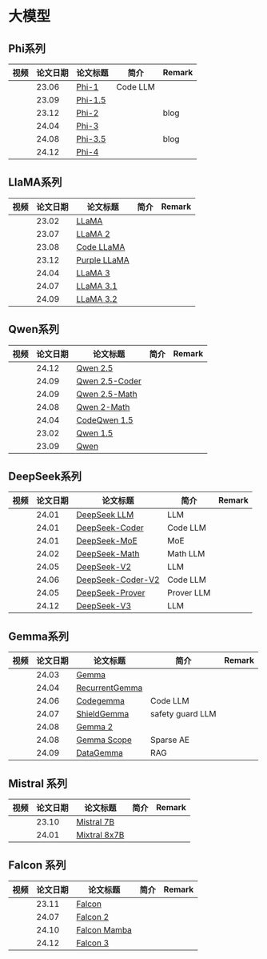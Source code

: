 # 大模型

## Phi系列

| 视频 | 论文日期 | 论文标题      | 简介              | Remark |
|------|----------|---------------|-------------------|--------|
|      | 23.06    | [Phi-1](https://arxiv.org/abs/2306.11644)  |     Code LLM     |        |
|      | 23.09    | [Phi-1.5](https://arxiv.org/abs/2309.05463)  |          |        |
|      | 23.12    | [Phi-2](https://www.microsoft.com/en-us/research/blog/phi-2-the-surprising-power-of-small-language-models/)  |              |     blog   |
|      | 24.04    | [Phi-3](https://arxiv.org/abs/2404.14219)  |          |        |
|      | 24.08    | [Phi-3.5](https://techcommunity.microsoft.com/blog/azure-ai-services-blog/discover-the-new-multi-lingual-high-quality-phi-3-5-slms/4225280)  |          |     blog   |
|      | 24.12    | [Phi-4](https://arxiv.org/pdf/2412.08905)  |              |        |

## LlaMA系列

| 视频 | 论文日期 | 论文标题      | 简介              | Remark |
|------|----------|---------------|-------------------|--------|
|      | 23.02    | [LLaMA](https://arxiv.org/abs/2302.13971)  |          |        |
|      | 23.07    | [LLaMA 2](https://arxiv.org/abs/2307.09288)  |          |        |
|      | 23.08     | [Code LLaMA](https://arxiv.org/abs/2308.12950)  |              |        |
|      | 23.12     | [Purple LLaMA](https://arxiv.org/abs/2312.04724)  |              |        |
|      | 24.04     | [LLaMA 3](https://arxiv.org/abs/2407.21783)  |              |        |
|      | 24.07     | [LLaMA 3.1](https://arxiv.org/abs/2407.21783)  |              |        |
|      | 24.09     | [LLaMA 3.2](https://ai.meta.com/blog/llama-3-2-connect-2024-vision-edge-mobile-devices/)  |              |        |

## Qwen系列

| 视频 | 论文日期 | 论文标题      | 简介              | Remark |
|------|----------|---------------|-------------------|--------|
|      | 24.12     | [Qwen 2.5](https://arxiv.org/abs/2412.15115)  |              |        |
|      | 24.09    | [Qwen 2.5-Coder](https://arxiv.org/abs/2409.12186)  |          |        |
|      | 24.09    | [Qwen 2.5-Math](https://arxiv.org/abs/2409.12122)  |          |        |
|      | 24.08     | [Qwen 2-Math](https://qwenlm.github.io/blog/qwen2-math/)  |              |        |
|      | 24.04     | [CodeQwen 1.5](https://qwenlm.github.io/blog/codeqwen1.5/)  |              |        |
|      | 23.02    | [Qwen 1.5](https://qwenlm.github.io/blog/qwen1.5/)  |          |        |
|      | 23.09    | [Qwen](https://arxiv.org/abs/2309.16609)  |          |        |

## DeepSeek系列

| 视频 | 论文日期 | 论文标题      | 简介              | Remark |
|------|----------|---------------|-------------------|--------|
|      | 24.01    | [DeepSeek LLM](https://arxiv.org/abs/2401.02954)  |      LLM        |        |
|      | 24.01    | [DeepSeek-Coder](https://arxiv.org/abs/2401.14196)  |    Code LLM      |        |
|      | 24.01    | [DeepSeek-MoE](https://arxiv.org/abs/2401.06066)  |      MoE        |        |
|      | 24.02    | [DeepSeek-Math](https://arxiv.org/abs/2402.03300)  |      Math LLM        |        |
|      | 24.05    | [DeepSeek-V2](https://arxiv.org/abs/2405.04434)  |     LLM      |        |
|      | 24.06    | [DeepSeek-Coder-V2](https://github.com/deepseek-ai)  |      Code LLM        |        |
|      | 24.05    | [DeepSeek-Prover](https://arxiv.org/abs/2405.14333)  |    Prover LLM      |        |
|      | 24.12    | [DeepSeek-V3](https://arxiv.org/abs/2412.19437)  |     LLM      |        |

## Gemma系列

| 视频 | 论文日期 | 论文标题      | 简介              | Remark |
|------|----------|---------------|-------------------|--------|
|      | 24.03    | [Gemma](https://arxiv.org/abs/2403.08295)  |          |        |
|      | 24.04     | [RecurrentGemma](https://arxiv.org/abs/2404.07839)  |              |        |
|      | 24.06     | [Codegemma](https://arxiv.org/abs/2406.11409)  |      Code LLM        |        |
|      | 24.07     | [ShieldGemma](https://arxiv.org/abs/2407.21772)  |      safety guard LLM        |        |
|      | 24.08     | [Gemma 2](https://arxiv.org/abs/2408.00118)  |              |        |
|      | 24.08     | [Gemma Scope](https://arxiv.org/abs/2408.05147)  |       Sparse AE       |        |
|      | 24.09     | [DataGemma](https://arxiv.org/pdf/2409.13741)  |       RAG       |        |

## Mistral 系列

| 视频 | 论文日期 | 论文标题      | 简介              | Remark |
|------|----------|---------------|-------------------|--------|
|      | 23.10    | [Mistral 7B](https://arxiv.org/pdf/2310.06825)  |          |        |
|      | 24.01     | [Mixtral 8x7B](https://arxiv.org/pdf/2401.04088)  |              |        |


## Falcon 系列

| 视频 | 论文日期 | 论文标题      | 简介              | Remark |
|------|----------|---------------|-------------------|--------|
|      | 23.11    | [Falcon](https://arxiv.org/abs/2311.16867)  |          |        |
|      | 24.07     | [Falcon 2](https://arxiv.org/pdf/2407.14885)  |              |        |
|      | 24.10     | [Falcon Mamba](https://arxiv.org/abs/2410.05355)  |              |        |
|      | 24.12     | [Falcon 3](https://huggingface.co/blog/falcon3)  |              |        |
